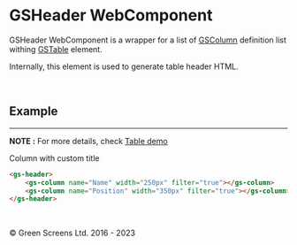 # GSHeader WebComponent

GSHeader WebComponent is a wrapper for a list of [GSColumn](GSColumn.md) definition list withing [GSTable](GSTable.md) element. 

Internally, this element is used to generate table header HTML.

<br>

## Example
---
 
**NOTE :** 
For more details, check [Table demo](../../demos/table/)

Column with custom title

```html
<gs-header>
    <gs-column name="Name" width="250px" filter="true"></gs-column>
    <gs-column name="Position" width="350px" filter="true"></gs-column>
</gs-header>
```

<br>

&copy; Green Screens Ltd. 2016 - 2023

